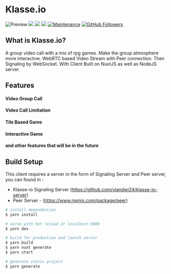 # Klasse.io
![Preview](https://github.com/viandwi24/klasse-io-client/blob/master/public/static/screenshots/0.png?raw=true)
[![](https://img.shields.io/github/issues/devoverid/forum?style=flat-square)](https://img.shields.io/github/issues/devoverid/forum?style=flat-square) ![](https://img.shields.io/github/stars/devoverid/forum?style=flat-square)
![](https://img.shields.io/github/forks/devoverid/forum?style=flat-square) [](http://makeapullrequest.com) [![Maintenance](https://img.shields.io/badge/Maintained%3F-yes-green.svg?style=flat-square)](https://GitHub.com/Naereen/StrapDown.js/graphs/commit-activity) [![GitHub Followers](https://img.shields.io/github/followers/viandwi24.svg?style=flat-square&label=Follow&maxAge=2592000)](https://github.com/viandwi24?tab=followers)

## What is Klasse.io?
A group video call with a mix of rpg games. Make the group atmosphere more interactive.
WebRTC based Video Stream with Peer connection. Then Signaling by WebSocket. With Client Built on NuxtJS as well as NodeJS server.

## Features
#### Video Group Call
#### Video Call Limitation
#### Tile Based Game
#### Interactive Game
#### and other features that will be in the future 

## Build Setup
This client requires a server in the form of Signaling Server and Peer server, you can found in :
  - Klasse-io Signaling Server (https://github.com/viandwi24/klasse-io-server)
  - Peer Server - (https://www.npmjs.com/package/peer)

```bash
# install dependencies
$ yarn install

# serve with hot reload at localhost:3000
$ yarn dev

# build for production and launch server
$ yarn build
$ yarn nuxt generate
$ yarn start

# generate static project
$ yarn generate
```
